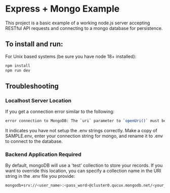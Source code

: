 # Express + Mongo Example
This project is a basic example of a working node.js server accepting RESTful API requests and connecting to a mongo database for persistence.

## To install and run:
For Unix based systems (be sure you have node 18+ installed):
```sh
npm install
npm run dev
```

## Troubleshooting
### Localhost Server Location
If you get a connection error similar to the following:
```sh
error connection to MongoDB: The `uri` parameter to `openUri()` must be a string, got "undefined"
```
It indicates you have not setup the .env strings correctly. Make a copy of SAMPLE.env, enter your connection string for mongo, and rename it to .env to connect to the database.

### Backend Application Required
By default, mongoDB will use a 'test' collection to store your records. If you want to override this location, you can specify a collection name in the URI string in the .env file you provide:
```sh
mongodb+srv://<user_name>:<pass_word>@cluster0.qucux.mongodb.net/<your_collection_name>?retryWrites=true&w=majority&appName=Cluster0